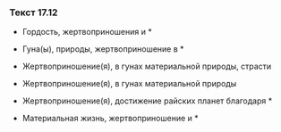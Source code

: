### Текст 17.12

- Гордость, жертвоприношения и *

- Гуна(ы), природы, жертвоприношение в *

- Жертвоприношение(я), в гунах материальной природы, страсти

- Жертвоприношение(я), в гунах материальной природы

- Жертвоприношение(я), достижение райских планет благодаря *

- Материальная жизнь, жертвоприношение и *
	
